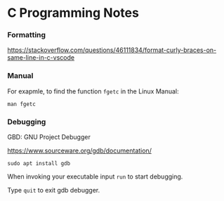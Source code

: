 # C Programming Notes

### Formatting

https://stackoverflow.com/questions/46111834/format-curly-braces-on-same-line-in-c-vscode

### Manual

For exapmle, to find the function `fgetc` in the Linux Manual:

`man fgetc`

### Debugging

GBD: GNU Project Debugger

https://www.sourceware.org/gdb/documentation/

`sudo apt install gdb`

When invoking your executable input `run` to start debugging.

Type `quit` to exit gdb debugger.